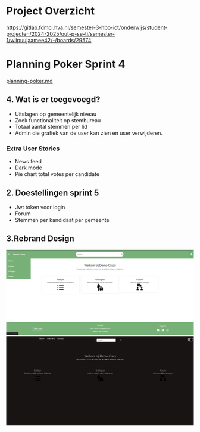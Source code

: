 # Project Overzicht
https://gitlab.fdmci.hva.nl/semester-3-hbo-ict/onderwijs/student-projecten/2024-2025/out-p-se-ti/semester-1/wiipuujaamee42/-/boards/29574
# Planning Poker Sprint 4
[planning-poker.md](planning-poker.md)
## 4. Wat is er toegevoegd?
- Uitslagen op gemeentelijk niveau
- Zoek functionaliteit op stembureau
- Totaal aantal stemmen per lid 
- Admin die grafiek van de user kan zien en user verwijderen. 
### Extra User Stories
- News feed
- Dark mode 
- Pie chart total votes per candidate
## 2. Doestellingen sprint 5
- Jwt token voor login
- Forum
- Stemmen per kandidaat per gemeente
## 3.Rebrand Design
![Oldhomepage.png](Oldhomepage.png)
![img_6.png](Newhomepage.png)
